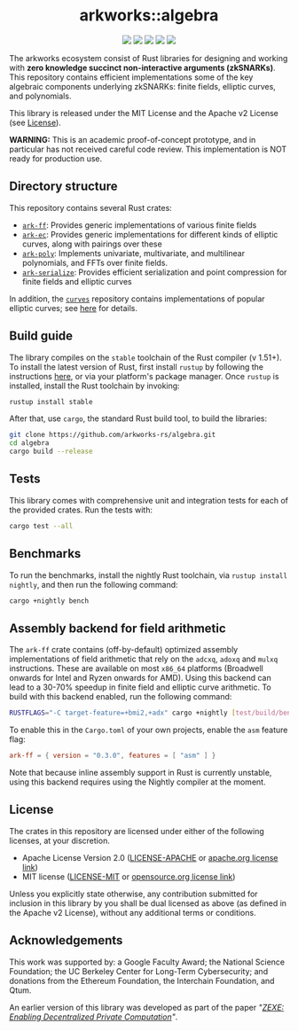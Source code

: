 <h1 style="text-align: center;">arkworks::algebra</h1>

<p style="text-align: center;">
    <img src="https://github.com/arkworks-rs/algebra/workflows/CI/badge.svg?branch=master">
    <a href="https://github.com/arkworks-rs/algebra/blob/master/LICENSE-APACHE"><img src="https://img.shields.io/badge/license-APACHE-blue.svg"></a>
    <a href="https://github.com/arkworks-rs/algebra/blob/master/LICENSE-MIT"><img src="https://img.shields.io/badge/license-MIT-blue.svg"></a>
    <a href="https://deps.rs/repo/github/arkworks-rs/algebra"><img src="https://deps.rs/repo/github/arkworks-rs/algebra/status.svg"></a>
    <a href="https://discord.gg/UNtS7QXyPk"><img src="https://img.shields.io/discord/908465643727253524?label=Discord&logo=discord"></a>
</p>

The arkworks ecosystem consist of Rust libraries for designing and working with __zero knowledge succinct non-interactive arguments (zkSNARKs)__. This repository contains efficient implementations some of the key algebraic components underlying zkSNARKs: finite fields, elliptic curves, and polynomials.

This library is released under the MIT License and the Apache v2 License (see [License](#license)).

**WARNING:** This is an academic proof-of-concept prototype, and in particular has not received careful code review. This implementation is NOT ready for production use.

## Directory structure

This repository contains several Rust crates:  

* [`ark-ff`](ff): Provides generic implementations of various finite fields
* [`ark-ec`](ec): Provides generic implementations for different kinds of elliptic curves, along with pairings over these
* [`ark-poly`](poly): Implements univariate, multivariate, and multilinear polynomials, and FFTs over finite fields.
* [`ark-serialize`](serialize): Provides efficient serialization and point compression for finite fields and elliptic curves

In addition, the [`curves`](https://github.com/arkworks-rs/curves) repository contains implementations of popular elliptic curves; see [here](https://github.com/arkworks-rs/curves/README.md) for details.

## Build guide

The library compiles on the `stable` toolchain of the Rust compiler (v 1.51+). To install the latest version of Rust, first install `rustup` by following the instructions [here](https://rustup.rs/), or via your platform's package manager. Once `rustup` is installed, install the Rust toolchain by invoking:

```bash
rustup install stable
```

After that, use `cargo`, the standard Rust build tool, to build the libraries:

```bash
git clone https://github.com/arkworks-rs/algebra.git
cd algebra
cargo build --release
```

## Tests

This library comes with comprehensive unit and integration tests for each of the provided crates. Run the tests with:

```bash
cargo test --all
```

## Benchmarks

To run the benchmarks, install the nightly Rust toolchain, via `rustup install nightly`, and then run the following command:

```bash
cargo +nightly bench
```

## Assembly backend for field arithmetic

The `ark-ff` crate contains (off-by-default) optimized assembly implementations of field arithmetic that rely on the `adcxq`, `adoxq` and `mulxq` instructions. These are available on most `x86_64` platforms (Broadwell onwards for Intel and Ryzen onwards for AMD). Using this backend can lead to a 30-70% speedup in finite field and elliptic curve arithmetic. To build with this backend enabled, run the following command:

```bash
RUSTFLAGS="-C target-feature=+bmi2,+adx" cargo +nightly [test/build/bench] --features asm
```

To enable this in the `Cargo.toml` of your own projects, enable the `asm` feature flag:

```toml
ark-ff = { version = "0.3.0", features = [ "asm" ] }
```

Note that because inline assembly support in Rust is currently unstable, using this backend requires using the Nightly compiler at the moment.

## License

The crates in this repository are licensed under either of the following licenses, at your discretion.

* Apache License Version 2.0 ([LICENSE-APACHE](LICENSE-APACHE) or [apache.org license link](http://www.apache.org/licenses/LICENSE-2.0))
* MIT license ([LICENSE-MIT](LICENSE-MIT) or [opensource.org license link](http://opensource.org/licenses/MIT))

Unless you explicitly state otherwise, any contribution submitted for inclusion in this library by you shall be dual licensed as above (as defined in the Apache v2 License), without any additional terms or conditions.

[zexe]: https://ia.cr/2018/962

## Acknowledgements

This work was supported by:
a Google Faculty Award;
the National Science Foundation;
the UC Berkeley Center for Long-Term Cybersecurity;
and donations from the Ethereum Foundation, the Interchain Foundation, and Qtum.

An earlier version of this library was developed as part of the paper *"[ZEXE: Enabling Decentralized Private Computation][zexe]"*.
